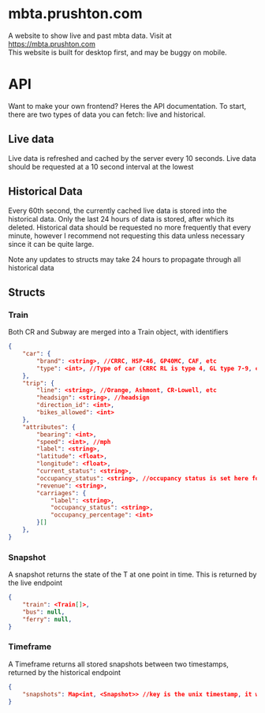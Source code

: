 # mbta.prushton.com
A website to show live and past mbta data. Visit at https://mbta.prushton.com <br />
This website is built for desktop first, and may be buggy on mobile.

# API
Want to make your own frontend? Heres the API documentation. To start, there are two types of data you can fetch: live and historical.

## Live data
Live data is refreshed and cached by the server every 10 seconds. Live data should be requested at a 10 second interval at the lowest

## Historical Data
Every 60th second, the currently cached live data is stored into the historical data. Only the last 24 hours of data is stored, after which its deleted. Historical data should be requested no more frequently that every minute, however I recommend not requesting this data unless necessary since it can be quite large.

Note any updates to structs may take 24 hours to propagate through all historical data

## Structs

### Train
Both CR and Subway are merged into a Train object, with identifiers

```json
{
    "car": {
        "brand": <string>, //CRRC, HSP-46, GP40MC, CAF, etc
        "type": <int>, //Type of car (CRRC RL is type 4, GL type 7-9, etc)
    },
    "trip": {
        "line": <string>, //Orange, Ashmont, CR-Lowell, etc
        "headsign": <string>, //headsign
        "direction_id": <int>,
        "bikes_allowed": <int>
    },
    "attributes": {
        "bearing": <int>,
        "speed": <int>, //mph
        "label": <string>,
        "latitude": <float>,
        "longitude": <float>,
        "current_status": <string>,
        "occupancy_status": <string>, //occupancy status is set here for CR, and set in carriages for Subway
        "revenue": <string>,
        "carriages": {
            "label": <string>,
            "occupancy_status": <string>,
            "occupancy_percentage": <int>
        }[]
    },
}
```

### Snapshot
A snapshot returns the state of the T at one point in time. This is returned by the live endpoint

```json
{
    "train": <Train[]>,
    "bus": null,
    "ferry": null,
}
```

### Timeframe
A Timeframe returns all stored snapshots between two timestamps, returned by the historical endpoint

```json
{
    "snapshots": Map<int, <Snapshot>> //key is the unix timestamp, it will always be divisible by 60
}
```